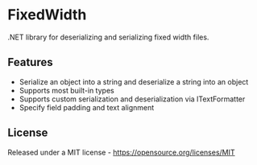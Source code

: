 # FixedWidth
.NET library for deserializing and serializing fixed width files.

## Features
* Serialize an object into a string and deserialize a string into an object
* Supports most built-in types
* Supports custom serialization and deserialization via ITextFormatter
* Specify field padding and text alignment

## License
Released under a MIT license - https://opensource.org/licenses/MIT
